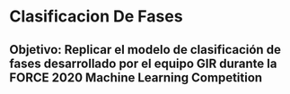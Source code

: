 # Clasificacion De Fases

## Objetivo: Replicar el modelo de clasificación de fases desarrollado por el equipo GIR durante la FORCE 2020 Machine Learning Competition
